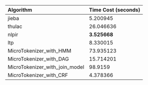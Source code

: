 | Algorithm                      | Time Cost (seconds)   |
|:-------------------------------|:----------------------|
| jieba                          | 5.200945              |
| thulac                         | 26.046636             |
| nlpir                          | **3.525668**          |
| ltp                            | 8.330015              |
| MicroTokenizer_with_HMM        | 73.935123             |
| MicroTokenizer_with_DAG        | 15.714201             |
| MicroTokenizer_with_join_model | 98.9159               |
| MicroTokenizer_with_CRF        | 4.378366              |